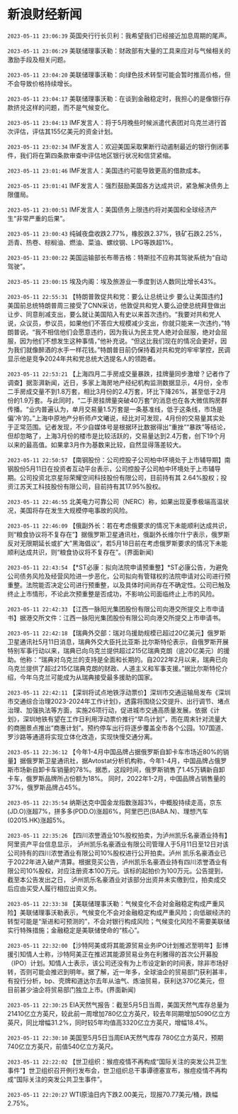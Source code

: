 # 新浪财经新闻
`2023-05-11 23:06:39` 英国央行行长贝利：我希望我们已经接近加息周期的尾声。

`2023-05-11 23:06:29` 美联储理事沃勒：财政部有大量的工具来应对与气候相关的激励手段及相关问题。

`2023-05-11 23:04:20` 美联储理事沃勒：向绿色技术转型可能会暂时推高价格，但不会导致价格持续增长。

`2023-05-11 23:04:17` 美联储理事沃勒：在谈到金融稳定时，我担心的是像银行存款挤兑这样的问题，而不是气候变化。

`2023-05-11 23:04:13` IMF发言人：将于5月晚些时候派遣代表团对乌克兰进行首次评估，评估其155亿美元的资金计划。

`2023-05-11 23:02:34` IMF发言人：欢迎美国采取果断行动遏制最近的银行倒闭事件，我们将在第四条款审查中评估地区银行状况和信贷紧缩。

`2023-05-11 23:01:46` IMF发言人：美国违约可能导致更高的借款成本。

`2023-05-11 23:01:41` IMF发言人：强烈鼓励美国各方达成共识，紧急解决债务上限僵局。

`2023-05-11 23:00:51` IMF发言人：美国债务上限违约将对美国和全球经济产生“非常严重的后果”。

`2023-05-11 23:00:43` 纯碱夜盘收跌2.77%，橡胶跌2.37%，铁矿石跌2.25%，沥青、热卷、棕榈油、燃油、菜油、螺纹钢、LPG等跌超1%。

`2023-05-11 23:00:22` 美国运输部长布蒂吉格：特斯拉不应称其驾驶系统为“自动驾驶”。

`2023-05-11 23:00:15` 埃及内阁：埃及旅游业一季度到访人数同比增长43%。

`2023-05-11 22:55:31` 【特朗普敦促共和党：要么让总统让步 要么让美国违约】美国前总统特朗普周三接受了CNN采访，他敦促共和党人要么迫使总统拜登做出让步、同意削减支出，要么就让美国陷入有史以来首次违约。“我要对共和党人说，众议员，参议员，如果他们不答应大规模减少支出，你就只能来一次违约，”特朗普说。“我不相信他们会愿意违约，因为我认为民主党人绝对会屈服，绝对会屈服，因为他们不想发生这种事情，”他补充说。“但这比我们现在的情况会更好，因为我们就像醉酒的水手一样花钱。”特朗普目前仍保持着对共和党的牢牢掌控，民调显示他是竞争2024年共和党总统大选提名人的领跑者。

`2023-05-11 22:53:21` 【上海四月二手房成交量暴跌，挂牌量同步激增？记者作了调查】据澎湃新闻，近日，多家上海房地产经纪机构监测数据显示，4月份，全市二手房成交量不到1.8万套，相比3月份的2.4万套，环比下降26%，甚至低于2月份的1.9万套。与此同时，“二手房挂牌量突破40万套”的消息也在各大微信购房群传播。“业内普遍认为，单月交易量1.5万套是一条基准线，低于这条线，市场是偏‘冷’的。”上海中原地产分析师卢文曦说，经比对可发现，4月份的交易量其实处于正常范围。记者发现，不少自媒体号是根据环比数据得出“重挫”“暴跌”等结论，但却忽略了，上海3月份的楼市是比较活跃的，交易量达到2.4万套，创下19个月以来的最高值。如果拿3月作为基数来比较，自然显得落差较大。

`2023-05-11 22:50:57` 【南钢股份：公司控股子公司柏中环境处于上市辅导期】南钢股份5月11日在投资者互动平台表示，公司控股子公司柏中环境处于上市辅导期。公司投资北京星际荣耀空间科技股份有限公司，目前持有其 2.64%股权；投资江苏天工科技股份有限公司，目前持有其17.95%股权。

`2023-05-11 22:46:55` 北美电力可靠公司（NERC）称，如果出现夏季极端高温状况，美国将存在发生大规模停电事故的风险。

`2023-05-11 22:46:09` 【俄副外长：若在考虑俄要求的情况下未能顺利达成共识，则“粮食协议将不复存在”】据俄罗斯卫星通讯社，俄副外长维尔什宁表示，俄罗斯反对无限期延长或扩大”黑海倡议“，若5月18日前在考虑俄罗斯要求的情况下未能顺利达成共识，则“粮食协议将不复存在”。(界面新闻)

`2023-05-11 22:43:54` 【*ST必康：拟向法院申请预重整】*ST必康公告，为避免公司债务风险及经营风险进一步恶化，公司拟向有管辖权的法院申请对公司进行预重整。法院能否决定公司进行预重整，以及具体时间尚存在不确定性。公司已触及终止上市情形，不论此次预重整是否成功，不影响公司面临终止上市的风险。

`2023-05-11 22:42:33` 【江西一脉阳光集团股份有限公司向港交所提交上市申请书】据港交所文件：江西一脉阳光集团股份有限公司向港交所提交上市申请书。

`2023-05-11 22:42:18` 【瑞典外交部：瑞对乌援助规模已超过20亿美元】俄罗斯卫星通讯社5月11日消息，瑞典外交大臣托比亚斯∙比尔斯特伦表示，自俄罗斯开展特别军事行动以来，瑞典已向乌克兰提供超过215亿瑞典克朗（逾20亿美元）的援助。他称：“瑞典对乌克兰的支持是全面和长期的。自2022年2月以来，瑞典已向乌克兰提供了超过215亿瑞典克朗的财政、人道主义和军事支援。”据比尔斯特伦介绍，今年乌克兰可能成为从瑞典接受最多援助的国家。

`2023-05-11 22:42:11` 【深圳将试点地铁浮动票价】深圳市交通运输局发布《深圳市交通综合治理2023-2024年工作计划》，透露将围绕公交提升、出行调节、堵点治理、加强执法等方面，实施26项行动，促进城市交通高质量发展。依据《计划》，深圳地铁有望在工作日利用浮动票价推行“早鸟计划”，而在周末针对流量大的商圈景点推出“商惠计划”。预约停车出行将逐步覆盖全市各个公园。107国道、罗沙路等通道将实现立体化改造，实现快慢交通分离。

`2023-05-11 22:36:12` 【今年1-4月中国品牌占据俄罗斯自卸卡车市场近80%的销量】据俄罗斯卫星通讯社，据Avtostat分析机构称，今年1-4月，中国品牌占俄罗斯市场新自卸卡车销量的78%。据悉，这段时间，俄罗斯销售了1.45万辆新自卸卡车，俄罗斯品牌所占份额为18%。 同时，2022年1-2月，中国品牌占销售量的37%，俄罗斯品牌占45%。

`2023-05-11 22:35:54` 纳斯达克中国金龙指数涨超3%，中概股持续走高，京东(JD.O)涨超7%，拼多多(PDD.O)涨超6%，阿里巴巴(BABA.N)、理想汽车(02015.HK)涨超5%。

`2023-05-11 22:35:26` 【四川浓誉酒业10%股权拍卖，为泸州凯乐名豪酒业持有】阿里资产平台信息显示， 泸州凯乐名豪酒业有限公司管理人于5月11日至12日对该公司持有的四川浓誉酒业有限公司10%股权进行公开拍卖。泸州 凯乐名豪酒业已于2022年进入破产清算。根据竞买公告，泸州凯乐名豪酒业持有四川浓誉酒业有限公司10%股权，对应注册资本100万元。该标的起拍价为100万元。公告提到，截至本公告发出之日， 泸州凯乐名豪酒业对该部分出资并未实缴到位，拍卖成交后应由买受人履行相应出资义务。

`2023-05-11 22:33:38` 【美联储理事沃勒：气候变化不会对金融稳定构成严重风险】美联储理事沃勒表示，气候变化不会对金融稳定构成严重风险；向低碳经济的转型可能是“渐进和可预测的”，不会对银行构成风险；气候变化风险不需要美联储实行特殊措施；金融稳定是美联储使命的“核心”。

`2023-05-11 22:32:00` 【沙特阿美或将其能源贸易业务IPO计划推迟至明年】彭博援引知情人士称，沙特阿美正在推迟其能源贸易业务在利雅得的首次公开募股（IPO）计划。知情人士表示，该公司还没有为上市设定新的时间表，除非市场好转，否则可能会推迟到明年。据了解，近一年多，全球油企的贸易部门获利甚丰，有投行分析，bp、壳牌和道达尔去年从油气、炼油贸易，获利达370亿美元，但目前甚少油企将贸易部门独立上市。(界面新闻)

`2023-05-11 22:30:25` EIA天然气报告：截至5月5日当周，美国天然气库存总量为21410亿立方英尺，较此前一周增加780亿立方英尺，较去年同期增加5090亿立方英尺，同比增幅31.2%，同时较5年均值高3320亿立方英尺，增幅18.4%。

`2023-05-11 22:30:10` 美国至5月5日当周EIA天然气库存 780亿立方英尺，预期740亿立方英尺，前值540亿立方英尺。

`2023-05-11 22:22:02` 【世卫组织：猴痘疫情不再构成“国际关注的突发公共卫生事件”】世卫组织召开例行发布会，世卫组织总干事谭德塞宣布，猴痘疫情不再构成“国际关注的突发公共卫生事件”。

`2023-05-11 22:20:27` WTI原油日内下跌2.00美元，现报70.77美元/桶，跌幅2.75%。

